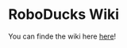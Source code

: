 # RoboDucks Wiki

You can finde the wiki here [here](https://humanoid-robotics-htl-leonding.github.io/robo-ducks-documentation/)!
